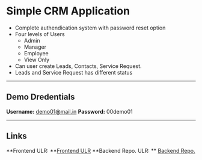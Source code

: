 # Simple CRM Application

  - Complete authendication system with password reset option
  - Four levels of Users
      - Admin
      - Manager
      - Employee
      - View Only
  - Can user create Leads, Contacts, Service Request.
  - Leads and Service Request has different status

***
## Demo Dredentials

**Username:** demo01@mail.in
**Password:** 00demo01

***
## Links

**Frontend ULR: **[Frontend ULR](https://delightful-chebakia-cc2aef.netlify.app)
**Backend Repo. ULR: ** [Backend Repo.](https://github.com/Joshua10roys/crm_app_backend)
